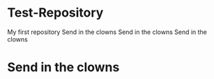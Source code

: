 # Test-Repository
My first repository
Send in the clowns
Send in the clowns
Send in the clowns
# Send in the clowns
